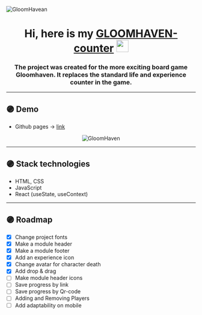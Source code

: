 ![GloomHavean](https://cdnb.artstation.com/p/assets/images/images/029/865/833/large/jasmine-schmidt-untitled-1.jpg?1598885402)



<h1 align="center">Hi, here is my <a href="https://masmits.github.io/GloomHaven-counter-on-react/" target="_blank"> GLOOMHAVEN-counter</a> 
<img src="https://github.com/blackcater/blackcater/raw/main/images/Hi.gif" height="32"  width="32"/></h1>
<h3 align="center">The project was created for the more exciting board game Gloomhaven. It replaces the standard life and experience counter in the game.</h3>

---

## 🟣 Demo 
- Github pages -> [ link ](https://masmits.github.io/GloomHaven-counter-on-react/)
<div align="center"><img src="https://s8.gifyu.com/images/GloomHaven.gif" alt="GloomHaven"></div>

---

## 🟣 Stack technologies
-   HTML, CSS
-   JavaScript
-   React (useState, useContext)

---
## 🟣 Roadmap
- [x] Change project fonts
- [x] Make a module header
- [x] Make a module footer
- [x] Add an experience icon
- [x] Change avatar for character death
- [x] Add drop & drag
- [ ] Make module header icons
- [ ] Save progress by link
- [ ] Save progress by Qr-code
- [ ] Adding and Removing Players
- [ ] Add adaptability on mobile
